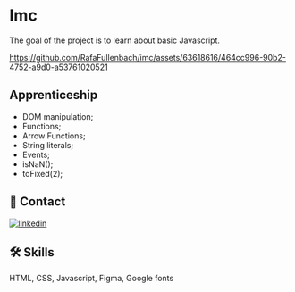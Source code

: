 # Imc

The goal of the project is to learn about basic Javascript.

https://github.com/RafaFullenbach/imc/assets/63618616/464cc996-90b2-4752-a9d0-a53761020521

## Apprenticeship

- DOM manipulation;
- Functions;
- Arrow Functions;
- String literals;
- Events;
- isNaN();
- toFixed(2);




## 🔗 Contact
[![linkedin](https://img.shields.io/badge/linkedin-0A66C2?style=for-the-badge&logo=linkedin&logoColor=white)](https://www.linkedin.com/in/rafael-carvalho-f%C3%BCllenbach-9b25a6148/)



## 🛠 Skills
HTML, CSS, Javascript, Figma, Google fonts

